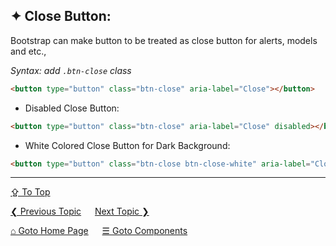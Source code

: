 ## &#10022; Close Button:
Bootstrap can make button to be treated as close button for alerts, models and etc.,

*Syntax: add `.btn-close` class*
```html
<button type="button" class="btn-close" aria-label="Close"></button>
```

- Disabled Close Button:
```html
<button type="button" class="btn-close" aria-label="Close" disabled></button>
```

- White Colored Close Button for Dark Background:
```html
<button type="button" class="btn-close btn-close-white" aria-label="Close"></button>
```

---
[&#8682; To Top](#-close-button)

[&#10094; Previous Topic](./components.button-group.md) &emsp; [Next Topic &#10095;](./components.cards.md)

[&#8962; Goto Home Page](../../README.md) &emsp; [&#9776; Goto Components](./components.md)